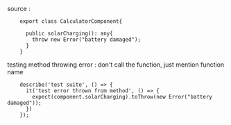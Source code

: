 source : 

        export class CalculatorComponent{

          public solarCharging(): any{
            throw new Error("battery damaged");
          }
        }

testing method throwing error : don't call the function, just mention function name

        describe('test suite', () => {
          it('test error thrown from method', () => {
            expect(component.solarCharging).toThrow(new Error("battery damaged"));
          })
        });
